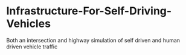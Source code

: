 # Infrastructure-For-Self-Driving-Vehicles

Both an intersection and highway simulation of self driven and human driven vehicle traffic
